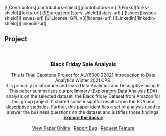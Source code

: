 <!-- PROJECT SHIELDS -->
<!--
*** I'm using markdown "reference style" links for readability.
*** Reference links are enclosed in brackets [ ] instead of parentheses ( ).
*** See the bottom of this document for the declaration of the reference variables
*** for contributors-url, forks-url, etc. This is an optional, concise syntax you may use.
*** https://www.markdownguide.org/basic-syntax/#reference-style-links
-->

[![Contributors][contributors-shield]][contributors-url]
[![Forks][forks-shield]][forks-url]
[![Stargazers][stars-shield]][stars-url]
[![Issues][issues-shield]][issues-url]
[![License: GPL v3](https://img.shields.io/badge/License-GPLv3-blue.svg)][license-url]
[![LinkedIn][linkedin-shield]][linkedin-url]


## Project
<!-- PROJECT LOGO -->
<br />
<p align="center">

  <h3 align="center">Black Friday Sale Analysis</h3>


  <p align="center">
    This is Final Capstone Project for ALY6000 22821 Introduction to Data Analytics Winter 2021 CPS. <br>It is primarily to introduce and learn Data Analytics and Descriptive using R.
    <br />This paper summarizes our preliminary (Exploratory Data Analysis EDA) analysis on the selected dataset, the Black friday Dataset from Amazon for this group project. It shared some insightful results from the EDA and descriptive statistics. Further, this paper identifies a set of analysis used to answer the business questions on the dataset and justifies those findings.
    <br />
    <a href="https://github.com/mascarenhasneil/BlackFriday_Sale_Analysis/blob/main/Readme.md"><strong>Explore the docs »</strong></a>
    <br />
    <br />
    <a href="https://mascarenhasneil.github.io/BlackFriday_Sale_Analysis/">View Paper Online</a>
    ·
    <a href="https://github.com/mascarenhasneil/BlackFriday_Sale_Analysis/issues">Report Bug</a>
    ·
    <a href="https://github.com/mascarenhasneil/BlackFriday_Sale_Analysis/issues">Request Feature</a>
  </p>
</p>


